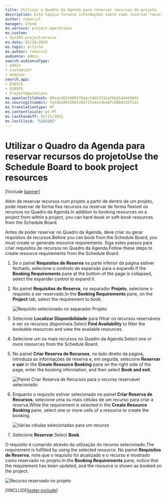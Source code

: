 ```yaml
---
title: Utilizar o Quadro da Agenda para reservar recursos do projeto
description: Este tópico fornece informações sobre como reservar recursos.
author: ruhercul
manager: kfend
ms.service: project-operations
ms.custom:
- dyn365-projectservice
ms.date: 03/28/2019
ms.topic: article
ms.author: ruhercul
audience: Admin
search.audienceType:
- admin
- customizer
- enduser
search.app:
- D365CE
- D365PS
- ProjectOperations
ms.openlocfilehash: 89eac463fd80378a6cfdb53741afbbd1444d5662
ms.sourcegitcommit: fa32b1893286f20271fa4ec4be8fc68bd135f53c
ms.translationtype: HT
ms.contentlocale: pt-PT
ms.lasthandoff: 02/15/2021
ms.locfileid: "5283202"
---
```

# <a name="use-the-schedule-board-to-book-project-resources"></a><span data-ttu-id="8a2ad-103">Utilizar o Quadro da Agenda para reservar recursos do projeto</span><span class="sxs-lookup"><span data-stu-id="8a2ad-103">Use the Schedule Board to book project resources</span></span>

[!include [banner](../includes/psa-now-project-operations.md)]

<span data-ttu-id="8a2ad-104">Além de reservar recursos num projeto a partir de dentro de um projeto, pode reservar de forma fixa recursos ou reservar de forma flexível os recursos no Quadro da Agenda.</span><span class="sxs-lookup"><span data-stu-id="8a2ad-104">In addition to booking resources on a project from within a project, you can hard-book or soft-book resources from the Schedule Board.</span></span>

<span data-ttu-id="8a2ad-105">Antes de poder reservar no Quadro da Agenda, deve criar ou gerar requisitos de recursos.</span><span class="sxs-lookup"><span data-stu-id="8a2ad-105">Before you can book from the Schedule Board, you must create or generate resource requirements.</span></span> <span data-ttu-id="8a2ad-106">Siga estes passos para criar requisitos de recursos no Quadro da Agenda.</span><span class="sxs-lookup"><span data-stu-id="8a2ad-106">Follow these steps to create resource requirements from the Schedule Board.</span></span>

1. <span data-ttu-id="8a2ad-107">Se o painel **Requisitos de Reserva** na parte inferior da página estiver fechado, selecione o controlo de expansão para o expandir.</span><span class="sxs-lookup"><span data-stu-id="8a2ad-107">If the **Booking Requirements** pane at the bottom of the page is collapsed, select the expander control to expand it.</span></span>
2. <span data-ttu-id="8a2ad-108">No painel **Requisitos de Reserva**, no separador **Projeto**, selecione o requisito a ser reservado.</span><span class="sxs-lookup"><span data-stu-id="8a2ad-108">In the **Booking Requirements** pane, on the **Project** tab, select the requirement to book.</span></span>

    ![Requisito selecionado no separador Projeto](media/Resource-Management-image73.png)

3. <span data-ttu-id="8a2ad-110">Selecione **Localizar Disponibilidade** para filtrar os recursos reserváveis e ver os recursos disponíveis.</span><span class="sxs-lookup"><span data-stu-id="8a2ad-110">Select **Find Availability** to filter the bookable resources and view the available resources.</span></span> 
4. <span data-ttu-id="8a2ad-111">Selecione um ou mais recursos no Quadro da Agenda.</span><span class="sxs-lookup"><span data-stu-id="8a2ad-111">Select one or more resources from the Schedule Board.</span></span> 
5. <span data-ttu-id="8a2ad-112">No painel **Criar Reserva de Recursos**, no lado direito da página, introduza as informações de reserva e, em seguida, selecione **Reservar e sair**.</span><span class="sxs-lookup"><span data-stu-id="8a2ad-112">In the **Create Resource Booking** pane on the right side of the page, enter the booking information, and then select **Book and exit**.</span></span>

    ![Painel Criar Reserva de Recursos para o recurso reservável selecionado](media/Resource-Management-image74.png)

6. <span data-ttu-id="8a2ad-114">Enquanto o requisito estiver selecionado no painel **Criar Reserva de Recursos**, selecione uma ou mais células de um recurso para criar a reserva.</span><span class="sxs-lookup"><span data-stu-id="8a2ad-114">While the requirement is selected in the **Create Resource Booking** pane, select one or more cells of a resource to create the booking.</span></span>

    ![Várias células selecionadas para um recurso](media/Resource-Management-image75.png)

7. <span data-ttu-id="8a2ad-116">Selecione **Reservar**.</span><span class="sxs-lookup"><span data-stu-id="8a2ad-116">Select **Book**.</span></span>

<span data-ttu-id="8a2ad-117">O requisito é cumprido através da utilização do recurso selecionado.</span><span class="sxs-lookup"><span data-stu-id="8a2ad-117">The requirement is fulfilled by using the selected resource.</span></span> <span data-ttu-id="8a2ad-118">No painel **Requisitos de Reserva**, note que o requisito foi atualizado e o recurso é mostrado como reservado no projeto.</span><span class="sxs-lookup"><span data-stu-id="8a2ad-118">In the **Booking Requirements** pane, notice that the requirement has been updated, and the resource is shown as booked on the project.</span></span>

![Recurso reservado no projeto](media/Resource-Management-image76.png)


[!INCLUDE[footer-include](../includes/footer-banner.md)]